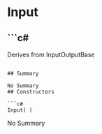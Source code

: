 # Input

## ```c#
Derives from InputOutputBase
```

## Summary

No Summary
## Constructors

```c#
Input( ) 
```
No Summary

